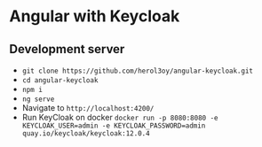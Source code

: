 # Angular with Keycloak
## Development server
- `git clone https://github.com/herol3oy/angular-keycloak.git`
- `cd angular-keycloak`
- `npm i`
- `ng serve`
- Navigate to `http://localhost:4200/`
- Run KeyCloak on docker `docker run -p 8080:8080 -e KEYCLOAK_USER=admin -e KEYCLOAK_PASSWORD=admin quay.io/keycloak/keycloak:12.0.4` 
